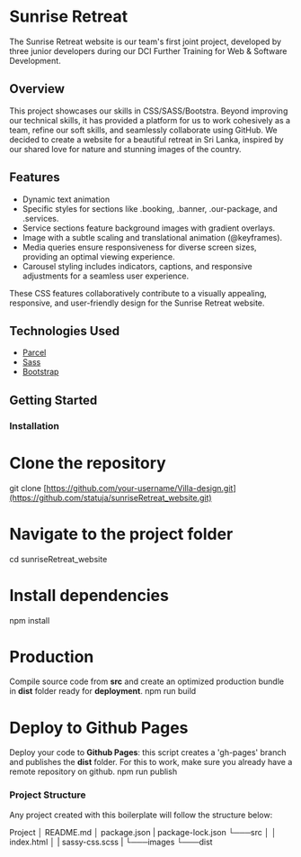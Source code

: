 # Sunrise Retreat

The Sunrise Retreat website is our team's first joint project, developed by three junior developers during our DCI Further Training for Web & Software Development.

## Overview

This project showcases our skills in CSS/SASS/Bootstra. Beyond improving our technical skills, it has provided a platform for us to work cohesively as a team, refine our soft skills, and seamlessly collaborate using GitHub. 
We decided to create a website for a beautiful retreat in Sri Lanka, inspired by our shared love for nature and stunning images of the country.  

## Features

- Dynamic text animation
- Specific styles for sections like .booking, .banner, .our-package, and .services.
- Service sections feature background images with gradient overlays.
- Image with a subtle scaling and translational animation (@keyframes).
- Media queries ensure responsiveness for diverse screen sizes, providing an optimal viewing experience.
- Carousel styling includes indicators, captions, and responsive adjustments for a seamless user experience.

These CSS features collaboratively contribute to a visually appealing, responsive, and user-friendly design for the Sunrise Retreat website.

## Technologies Used

- [Parcel](https://parceljs.org/)
- [Sass](https://sass-lang.com/)
- [Bootstrap](https://getbootstrap.com/)

## Getting Started

### Installation

# Clone the repository
git clone [https://github.com/your-username/Villa-design.git](https://github.com/statuja/sunriseRetreat_website.git)

# Navigate to the project folder
cd sunriseRetreat_website

# Install dependencies
npm install

# Production
Compile source code from **src** and create an optimized production bundle in **dist** folder ready for **deployment**.
npm run build


# Deploy to Github Pages
Deploy your code to **Github Pages**: this script creates a 'gh-pages' branch and publishes the **dist** folder. For this to work, make sure you already have a remote repository on github.
npm run publish


### Project Structure

Any project created with this boilerplate will follow the structure below:


Project
│   README.md
│   package.json
|   package-lock.json
└───src
│   │   index.html
│   |   sassy-css.scss
|   └───images
└───dist


